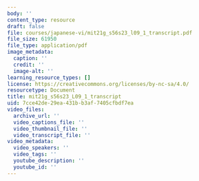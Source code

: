 ```yaml
---
body: ''
content_type: resource
draft: false
file: courses/japanese-vi/mit21g_s56s23_l09_1_transcript.pdf
file_size: 61950
file_type: application/pdf
image_metadata:
  caption: ''
  credit: ''
  image-alt: ''
learning_resource_types: []
license: https://creativecommons.org/licenses/by-nc-sa/4.0/
resourcetype: Document
title: mit21g_s56s23_L09_1_transcript
uid: 7cce42de-29ea-431b-b3af-7405cfbdf7ea
video_files:
  archive_url: ''
  video_captions_file: ''
  video_thumbnail_file: ''
  video_transcript_file: ''
video_metadata:
  video_speakers: ''
  video_tags: ''
  youtube_description: ''
  youtube_id: ''
---
```


